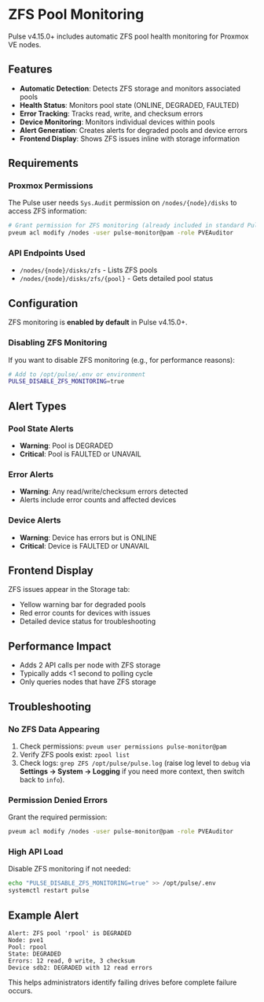 # ZFS Pool Monitoring

Pulse v4.15.0+ includes automatic ZFS pool health monitoring for Proxmox VE nodes.

## Features

- **Automatic Detection**: Detects ZFS storage and monitors associated pools
- **Health Status**: Monitors pool state (ONLINE, DEGRADED, FAULTED)
- **Error Tracking**: Tracks read, write, and checksum errors
- **Device Monitoring**: Monitors individual devices within pools
- **Alert Generation**: Creates alerts for degraded pools and device errors
- **Frontend Display**: Shows ZFS issues inline with storage information

## Requirements

### Proxmox Permissions
The Pulse user needs `Sys.Audit` permission on `/nodes/{node}/disks` to access ZFS information:

```bash
# Grant permission for ZFS monitoring (already included in standard Pulse role)
pveum acl modify /nodes -user pulse-monitor@pam -role PVEAuditor
```

### API Endpoints Used
- `/nodes/{node}/disks/zfs` - Lists ZFS pools
- `/nodes/{node}/disks/zfs/{pool}` - Gets detailed pool status

## Configuration

ZFS monitoring is **enabled by default** in Pulse v4.15.0+.

### Disabling ZFS Monitoring
If you want to disable ZFS monitoring (e.g., for performance reasons):

```bash
# Add to /opt/pulse/.env or environment
PULSE_DISABLE_ZFS_MONITORING=true
```

## Alert Types

### Pool State Alerts
- **Warning**: Pool is DEGRADED
- **Critical**: Pool is FAULTED or UNAVAIL

### Error Alerts
- **Warning**: Any read/write/checksum errors detected
- Alerts include error counts and affected devices

### Device Alerts
- **Warning**: Device has errors but is ONLINE
- **Critical**: Device is FAULTED or UNAVAIL

## Frontend Display

ZFS issues appear in the Storage tab:
- Yellow warning bar for degraded pools
- Red error counts for devices with issues
- Detailed device status for troubleshooting

## Performance Impact

- Adds 2 API calls per node with ZFS storage
- Typically adds <1 second to polling cycle
- Only queries nodes that have ZFS storage

## Troubleshooting

### No ZFS Data Appearing
1. Check permissions: `pveum user permissions pulse-monitor@pam`
2. Verify ZFS pools exist: `zpool list`
3. Check logs: `grep ZFS /opt/pulse/pulse.log` (raise log level to `debug` via **Settings → System → Logging** if you need more context, then switch back to `info`).

### Permission Denied Errors
Grant the required permission:
```bash
pveum acl modify /nodes -user pulse-monitor@pam -role PVEAuditor
```

### High API Load
Disable ZFS monitoring if not needed:
```bash
echo "PULSE_DISABLE_ZFS_MONITORING=true" >> /opt/pulse/.env
systemctl restart pulse
```

## Example Alert

```
Alert: ZFS pool 'rpool' is DEGRADED
Node: pve1
Pool: rpool
State: DEGRADED
Errors: 12 read, 0 write, 3 checksum
Device sdb2: DEGRADED with 12 read errors
```

This helps administrators identify failing drives before complete failure occurs.
